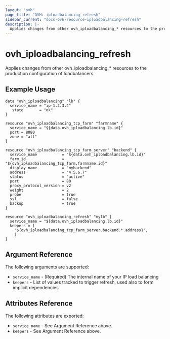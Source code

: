 ```yaml
---
layout: "ovh"
page_title: "OVH: iploadbalancing_refresh"
sidebar_current: "docs-ovh-resource-iploadbalancing-refresh"
description: |-
  Applies changes from other ovh_iploadbalancing_* resources to the production configuration of loadbalancers.
---
```


# ovh\_iploadbalancing\_refresh

Applies changes from other ovh_iploadbalancing_* resources to the production configuration of loadbalancers.

## Example Usage

```hcl
data "ovh_iploadbalancing" "lb" {
  service_name = "ip-1.2.3.4"
   state       = "ok"  
}

resource "ovh_iploadbalancing_tcp_farm" "farmname" {
  service_name = "${data.ovh_iploadbalancing.lb.id}"
  port = 8080
  zone = "all"
}

resource "ovh_iploadbalancing_tcp_farm_server" "backend" {
  service_name           = "${data.ovh_iploadbalancing.lb.id}"
  farm_id                = "${ovh_iploadbalancing_tcp_farm.farmname.id}"
  display_name           = "mybackend"
  address                = "4.5.6.7"
  status                 = "active"
  port                   = 80
  proxy_protocol_version = v2
  weight                 = 2
  probe                  = true
  ssl                    = false
  backup                 = true
}

resource "ovh_iploadbalancing_refresh" "mylb" {
  service_name = "${data.ovh_iploadbalancing.lb.id}"
  keepers = [
    "${ovh_iploadbalancing_tcp_farm_server.backend.*.address}",
    ]
}
```

## Argument Reference

The following arguments are supported:

* `service_name` - (Required) The internal name of your IP load balancing
* `keepers` - List of values tracked to trigger refresh, used also to form implicit dependencies

## Attributes Reference

The following attributes are exported:

* `service_name` - See Argument Reference above.
* `keepers` - See Argument Reference above.

